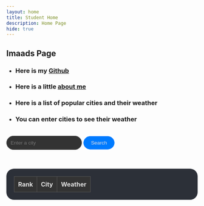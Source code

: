 ```yaml
---
layout: home
title: Student Home
description: Home Page
hide: true
---
```


## Imaads Page

- ### Here is my [Github](https://github.com/imaad08)

- ### Here is a little [about me](https://Imaad08.github.io/studentcsa/about)

- ### Here is a list of popular cities and their weather

- ### You can enter cities to see their weather

<br>

<style>

  .container {
    text-align: center;
    background-color: #2C3038; /* Slightly lighter background for the container */
    padding: 20px;
    border-radius: 20px;
    box-shadow: 0 0 15px rgba(255, 255, 255, 0.3); /* Light shadow for better visibility */
    margin-top: 50px;
  }

  h1 {
    color: #E0E0E0; /* Light color for headings */
  }

  .search-container {
    margin: 20px 0;
    border-radius: 20px;
  }

  input[type="text"] {
    padding: 10px;
    border: 1px solid #555; /* Darker border color */
    border-radius: 20px;
    background-color: #333; /* Dark background for input */
    color: #E0E0E0; /* Light text color for input */
  }

  button {
    padding: 10px 20px;
    background-color: #007bff; /* Primary button color */
    color: #E0E0E0; /* Light text color on button */
    border: none;
    border-radius: 20px;
    cursor: pointer;
    transition: background-color 0.3s;
    outline: 3px solid white;
  }

  button:hover {
    background-color: #0056b3; /* Darker shade on hover */
  }

  table {
    width: 100%;
    border-collapse: collapse;
    color: #E0E0E0; /* Light text color for table */
  }

  th, td {
    padding: 10px;
    border: 1px solid #555; /* Darker border for table */
  }

  th {
    background-color: #333; /* Dark background for table headers */
  }

  tr:nth-child(even) {
    background-color: #2C3038; /* Alternate row color for better readability */
  }

  tr:hover {
    background-color: #3A3F48; /* Highlight row on hover */
  }
</style>

  <div class="weather-container">
    <input type="text" id="location" placeholder="Enter a city">
    <button onclick="fetchWeather()">Search</button>
    <div id="weather-data">
    </div>
  </div>
  <!-- Table to display top 10 cities' weather data -->
  <table id="top-cities-table" class="container">
    <thead>
      <tr>
        <th>Rank</th>
        <th>City</th>
        <th>Weather</th>
      </tr>
    </thead>
    <tbody>
      <!-- Data for top 10 cities will be inserted here dynamically -->
    </tbody>
  </table>

  <script>
// Function to fetch weather data when called
function fetchWeather() {
  // Get the input element for location from the HTML document
  var locationInput = document.getElementById("location");

  // Get the trimmed value of the location input
  var location = locationInput.value.trim();

  // Check if the location input is empty
  if (location === "") {
    // Display an alert if the input is empty and return from the function
    alert("Please enter a city.");
    return;
  }

  // OpenWeatherMap API Key for authentication
  var OpenWeatherMapAPIKey = "06ffac091aa8f9ef15e54c9209611dcd";

  // Construct the URL for the OpenWeatherMap API request using the location and API key
  var URL = `https://api.openweathermap.org/data/2.5/weather?q=${location}&appid=${OpenWeatherMapAPIKey}`;

  // Use the fetch API to make an HTTP request to the OpenWeatherMap API
  fetch(URL)
    .then(response => response.json()) // Parse the response as JSON
    .then(data => {
      // Check if the data includes sys information, indicating a valid response
      if (data.sys) {
        // Get the weather data container element from the HTML document
        var weatherContainer = document.getElementById("weather-data");

        // Calculate the temperature in Fahrenheit from the Kelvin value in the response
        var temperature = Math.round(((data.main.temp - 273.15) * (9 / 5)) + 32).toFixed(0);

        // Update the HTML content with weather information
        weatherContainer.innerHTML = `
          <br>
          <h2>Weather in ${data.name}, ${data.sys.country} looks like:</h2>
          <p>Temperature: ${temperature}°F, ${data.weather[0].description}</p>
          <p>Humidity is ${data.main.humidity}%</p>
        `;
      } else {
        // If sys information is not available in the response, log an error and show an alert
        console.error("Error fetching weather data: Country information not available.");
        alert('Please try retyping the city name');
      }
    })
    .catch(error => {
      // Handle any errors that occur during the fetch operation
      console.error("Error fetching weather data:", error);
    });
}

// Get the location input element again
var locationInput = document.getElementById("location");

// Add an event listener to the location input element to trigger fetchWeather() when Enter key is pressed
locationInput.addEventListener("keyup", function (event) {
  if (event.key === "Enter") {
    fetchWeather();
  }
});
function fetchWeatherForCity(cityName) {
  // Construct the URL for the OpenWeatherMap API request for the specified city
  var OpenWeatherMapAPIKey = "06ffac091aa8f9ef15e54c9209611dcd"; 
  var URL = `https://api.openweathermap.org/data/2.5/weather?q=${cityName}&appid=${OpenWeatherMapAPIKey}`;

  // Use the fetch API to make an HTTP request to the OpenWeatherMap API
  return fetch(URL)
    .then(response => {
      if (!response.ok) {
        throw new Error("Network response was not ok");
      }
      return response.json();
    })
    .then(data => {
      if (data && data.main) {
        return data;
      } else {
        throw new Error("Weather data not available for city: " + cityName);
      }
    })
    .catch(error => {
      console.error("Error fetching weather data for city:", error);
      return null; // Return null for cities with errors
    });
}

// Function to fetch weather data for the top cities
function fetchWeatherForTopCities() {
  var topCities = ["New York", "Los Angeles", "Chicago", "Houston", "Phoenix", "Philadelphia", "San Antonio", "San Diego", "Dallas", "Austin"];

  Promise.all(topCities.map(city => fetchWeatherForCity(city)))
    .then(weatherDataArray => {
      var tableBody = document.querySelector("#top-cities-table tbody");
      tableBody.innerHTML = "";

      weatherDataArray.forEach((weatherData, index) => {
        if (weatherData) { // Check if weather data is available
          var temperature = Math.round(((weatherData.main.temp - 273.15) * (9 / 5)) + 32).toFixed(0);
          var row = `<tr>
                       <td>${index + 1}</td>
                       <td>${topCities[index]}</td>
                       <td>${temperature}°F, ${weatherData.weather[0].description}</td>
                     </tr>`;
          tableBody.innerHTML += row;
        }
      });
    })
    .catch(error => {
      console.error("Error fetching weather data for top cities:", error);
    });
}

// Call fetchWeatherForTopCities initially to populate the table
fetchWeatherForTopCities();
  </script>
